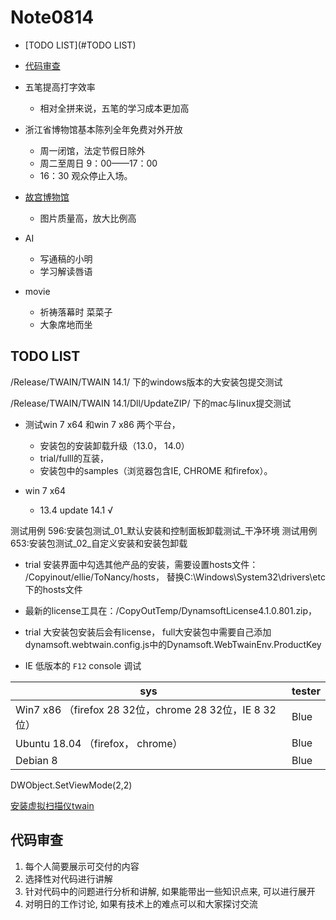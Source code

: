 # Note0814


- [TODO LIST](#TODO LIST)

- [代码审查](#代码审查)

- 五笔提高打字效率
    + 相对全拼来说，五笔的学习成本更加高

- 浙江省博物馆基本陈列全年免费对外开放
    + 周一闭馆，法定节假日除外
    + 周二至周日 9：00——17：00
    + 16：30 观众停止入场。

- [故宫博物馆](http://www.dpm.org.cn/Home.html)
    + 图片质量高，放大比例高

- AI
    + 写通稿的小明
    + 学习解读唇语

- movie 
    + 祈祷落幕时 菜菜子
    + 大象席地而坐





## TODO LIST

/Release/TWAIN/TWAIN 14.1/ 下的windows版本的大安装包提交测试

/Release/TWAIN/TWAIN 14.1/Dll/UpdateZIP/ 下的mac与linux提交测试

- 测试win 7 x64 和win 7 x86 两个平台，
    - 安装包的安装卸载升级（13.0， 14.0）
    - trial/fulll的互装，
    - 安装包中的samples（浏览器包含IE, CHROME 和firefox）。

- win 7 x64
    - 13.4 update 14.1 √




测试用例 596:安装包测试_01_默认安装和控制面板卸载测试_干净环境
测试用例 653:安装包测试_02_自定义安装和安装包卸载

- trial 安装界面中勾选其他产品的安装，需要设置hosts文件：  /Copyinout/ellie/ToNancy/hosts， 替换C:\Windows\System32\drivers\etc 下的hosts文件

- 最新的license工具在：/CopyOutTemp/DynamsoftLicense4.1.0.801.zip， 

- trial 大安装包安装后会有license， full大安装包中需要自己添加dynamsoft.webtwain.config.js中的Dynamsoft.WebTwainEnv.ProductKey

- IE 低版本的 `F12` console 调试


|sys|tester|
|-|-|
|Win7 x86 （firefox 28 32位，chrome 28 32位，IE 8 32位）   | Blue|
|Ubuntu 18.04 （firefox， chrome） | Blue|
|Debian 8 |   Blue


DWObject.SetViewMode(2,2)

[安装虚拟扫描仪twain](https://demo.dynamsoft.com/dwt/online_demo_scan.aspx)


## 代码审查

1. 每个人简要展示可交付的内容 
2. 选择性对代码进行讲解
3. 针对代码中的问题进行分析和讲解, 如果能带出一些知识点来, 可以进行展开
4. 对明日的工作讨论, 如果有技术上的难点可以和大家探讨交流


